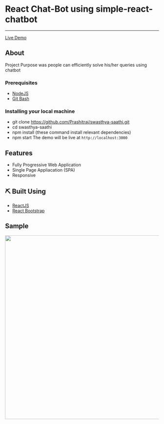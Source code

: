 # React Chat-Bot using simple-react-chatbot
---

[Live Demo](https://Prashitraj.github.io/swasthya-saathi)

##  About <a name = "about"></a>

Project Purpose was people can efficiently solve his/her queries using chatbot

### Prerequisites

- [NodeJS](https://nodejs.org/en/)
- [Git Bash](https://git-scm.com/downloads)


### Installing your local machine

 - git clone https://github.com/Prashitraj/swasthya-saathi.git
 - cd swasthya-saathi
 - npm install (these command install relevant dependencies)
 - npm start 
  The demo will be live at `http://localhost:3000`


 ## Features
 
 - Fully Progressive Web Application
 - Single Page Appliacation (SPA)
 - Responsive


## ⛏️ Built Using <a name = "built_using"></a>

- [ReactJS](https://reactjs.org/)
- [React Bootstrap](https://react-bootstrap.github.io/)

## Sample

<p align="center">
<img src="https://github.com/Prashitraj/swasthya-saathi/blob/master/public/images/ChatBot.gif?raw=true" width="600 height="600"/>
</p>
  
<!--                                                                                                                                                                                 
## Feel Free to use your upcoming projects ! 

### 🎉 Acknowledgements <a name = "acknowledgement"></a>
- [React Simple Chatbot](https://github.com/LucasBassetti/react-simple-chatbot)  -->




